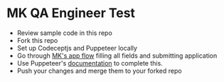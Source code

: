 # MK QA Engineer Test
* Review sample code in this repo
* Fork this repo
* Set up Codeceptjs and Puppeteer locally
* Go through [MK's app flow](https://ccos.alpha.mkdecision.com/apply/?store=MkCreditCards&product=cash-rewards-worldcard) filling all fields and submitting application
* Use Puppeteer's [documentation](https://codecept.io/puppeteer/#writing-tests) to complete this.
* Push your changes and merge them to your forked repo
